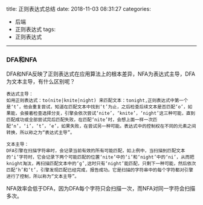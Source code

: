 title: 正则表达式总结
date: 2018-11-03 08:31:27
categories:
- 后端
- 正则表达式
tags:
- 正则表达式
---

### DFA和NFA
DFA和NFA反映了正则表达式在应用算法上的根本差异，NFA为表达式主导，DFA为文本主导，有什么区别呢？
```
表达式主导：
如用正则表达式：to(nite|knite|night) 来匹配文本：tonight,正则表达式中第一个是‘t’，他会重复尝试，知道在匹配文本中找到‘t’为止，之后检查后续文本是否匹配‘o’，如果能，会接着检查选择分支，引擎会依次尝试‘nite’，‘knite’，‘night’这三种可能，直到匹配成功或全部尝试完后匹配失败，在匹配‘nite’时，会想上面一样一次匹配‘n’，‘i’，‘t’，‘e’，如果失败，在尝试另一种可能。表达式中的控制权在不同的元素之间转换，所以称之为“表达式主导”。

文本主导：
DFA引擎在扫描字符串时，会记录当前有效的所有可能匹配，如上例中，当扫描到匹配文本的‘i’字符时，它会记录下两个可能匹配的位置‘nite’中的‘i’和‘night’中的‘ni’，从而把knight淘汰，再扫描匹配文本中的‘g’,这时只有‘night’能匹配，只剩下一种可能，然后依次匹配‘h’和‘t’，引擎发现匹配已经完成，报告成功。它是扫描的字符串中的每个字符都对引擎进行了控制，所以称为“文本主导”。
```
NFA效率会低于DFA，因为DFA每个字符只会扫描一次，而NFA对同一字符会扫描多次。



<!--more-->

